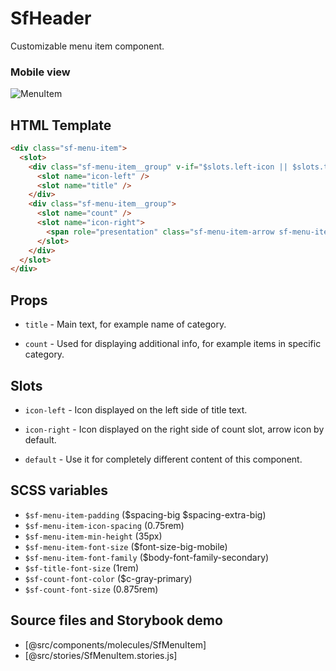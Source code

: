# SfHeader

<!-- Write about general purpose of the component. Include screenshot (to be replaced with a live example once we migrate to vuepress) -->

Customizable menu item component.

### Mobile view

![MenuItem](https://user-images.githubusercontent.com/28540671/55612159-e4108480-5787-11e9-8d68-ec2cca603746.png "MenuItem")

## HTML Template

<!-- Just paste HTML template. It's much better description than any other code -->

````html
<div class="sf-menu-item">
  <slot>
    <div class="sf-menu-item__group" v-if="$slots.left-icon || $slots.title">
      <slot name="icon-left" />
      <slot name="title" />
    </div>
    <div class="sf-menu-item__group">
      <slot name="count" />
      <slot name="icon-right">
        <span role="presentation" class="sf-menu-item-arrow sf-menu-item-icon--right" />
      </slot>
    </div>
  </slot>
</div>
````
## Props
<!-- Describe props and their purpose -->

- `title` - Main text, for example name of category.

- `count` - Used for displaying additional info, for example items in specific category.


## Slots

<!-- Describe slots and their purpose -->

- `icon-left` - Icon displayed on the left side of title text.

- `icon-right` - Icon displayed on the right side of count slot, arrow icon by default.

- `default` - Use it for completely different content of this component.


## SCSS variables

<!-- Write down SCSS variables available for configuration -->

- `$sf-menu-item-padding` ($spacing-big $spacing-extra-big)
- `$sf-menu-item-icon-spacing` (0.75rem)
- `$sf-menu-item-min-height` (35px)
- `$sf-menu-item-font-size` ($font-size-big-mobile)
- `$sf-menu-item-font-family` ($body-font-family-secondary)
- `$sf-title-font-size` (1rem)
- `$sf-count-font-color` ($c-gray-primary)
- `$sf-count-font-size` (0.875rem)


## Source files and Storybook demo

- [@src/components/molecules/SfMenuItem]
- [@src/stories/SfMenuItem.stories.js]
